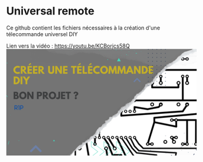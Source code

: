 # Universal remote
Ce github contient les fichiers nécessaires à la création d'une télecommande universel DIY

Lien vers la vidéo : https://youtu.be/KCBorjcs58Q
![alt text](https://github.com/electrocodeur/telecommande_r1p/blob/main/R1P_mini.png?raw=true)

